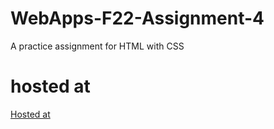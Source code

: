# WebApps-F22-Assignment-4
A practice assignment for HTML with CSS
# hosted at
[Hosted at]( https://44-563-web-apps-f22.github.io/44563-webapps-assignment-4-Anusha-Bichal/)